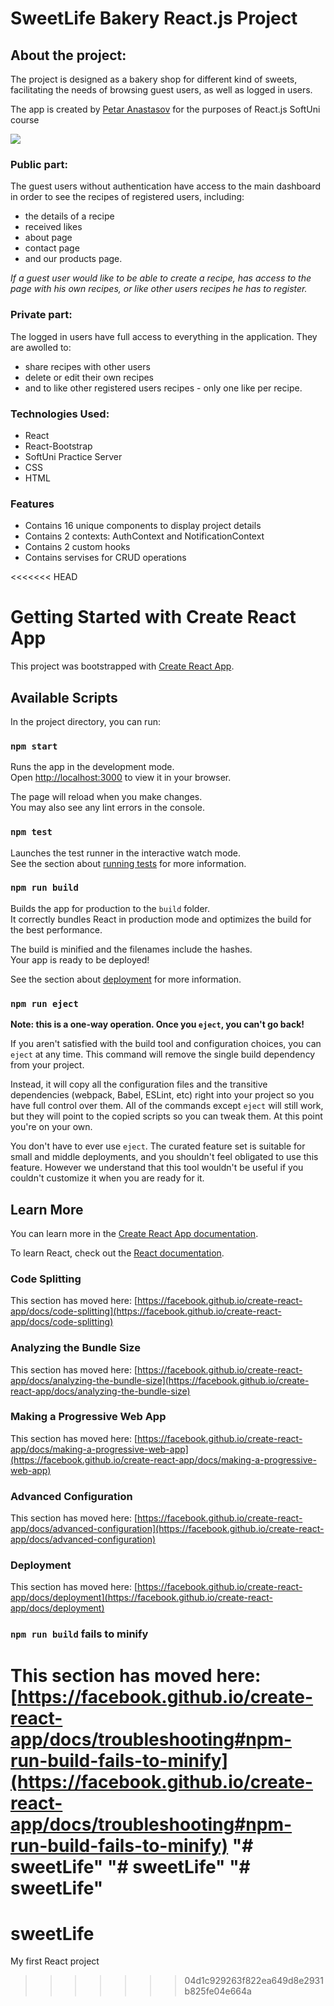 # SweetLife Bakery React.js Project

## About the project: 


The project is designed as a bakery shop for different kind of sweets, facilitating the needs of browsing guest users, as well as logged in users.

The app is created by [Petar Anastasov](https://github.com/AnastasovP) for the purposes of React.js SoftUni course

![](../cover.PNG)

### Public part:
The guest users without authentication have access to the main dashboard in order to see the recipes of registered users, including: 

* the details of a recipe 
* received likes 
* about page
* contact page
* and our products page. 

*If a guest user would like to be able to create a recipe, has access to the page with his own recipes, or like other users recipes he has to register.*

### Private part:

The logged in users have full access to everything in the application. They are awolled to: 
* share recipes with other users 
* delete or edit their own recipes
* and to like other registered users recipes - only one like per recipe.

### Technologies Used:

* React
* React-Bootstrap
* SoftUni Practice Server
* CSS
* HTML

### Features

* Contains 16 unique components to display project details
* Contains 2 contexts: AuthContext and NotificationContext
* Contains 2 custom hooks 
* Contains servises for CRUD operations

    


<<<<<<< HEAD
# Getting Started with Create React App

This project was bootstrapped with [Create React App](https://github.com/facebook/create-react-app).

## Available Scripts

In the project directory, you can run:

### `npm start`

Runs the app in the development mode.\
Open [http://localhost:3000](http://localhost:3000) to view it in your browser.

The page will reload when you make changes.\
You may also see any lint errors in the console.

### `npm test`

Launches the test runner in the interactive watch mode.\
See the section about [running tests](https://facebook.github.io/create-react-app/docs/running-tests) for more information.

### `npm run build`

Builds the app for production to the `build` folder.\
It correctly bundles React in production mode and optimizes the build for the best performance.

The build is minified and the filenames include the hashes.\
Your app is ready to be deployed!

See the section about [deployment](https://facebook.github.io/create-react-app/docs/deployment) for more information.

### `npm run eject`

**Note: this is a one-way operation. Once you `eject`, you can't go back!**

If you aren't satisfied with the build tool and configuration choices, you can `eject` at any time. This command will remove the single build dependency from your project.

Instead, it will copy all the configuration files and the transitive dependencies (webpack, Babel, ESLint, etc) right into your project so you have full control over them. All of the commands except `eject` will still work, but they will point to the copied scripts so you can tweak them. At this point you're on your own.

You don't have to ever use `eject`. The curated feature set is suitable for small and middle deployments, and you shouldn't feel obligated to use this feature. However we understand that this tool wouldn't be useful if you couldn't customize it when you are ready for it.

## Learn More

You can learn more in the [Create React App documentation](https://facebook.github.io/create-react-app/docs/getting-started).

To learn React, check out the [React documentation](https://reactjs.org/).

### Code Splitting

This section has moved here: [https://facebook.github.io/create-react-app/docs/code-splitting](https://facebook.github.io/create-react-app/docs/code-splitting)

### Analyzing the Bundle Size

This section has moved here: [https://facebook.github.io/create-react-app/docs/analyzing-the-bundle-size](https://facebook.github.io/create-react-app/docs/analyzing-the-bundle-size)

### Making a Progressive Web App

This section has moved here: [https://facebook.github.io/create-react-app/docs/making-a-progressive-web-app](https://facebook.github.io/create-react-app/docs/making-a-progressive-web-app)

### Advanced Configuration

This section has moved here: [https://facebook.github.io/create-react-app/docs/advanced-configuration](https://facebook.github.io/create-react-app/docs/advanced-configuration)

### Deployment

This section has moved here: [https://facebook.github.io/create-react-app/docs/deployment](https://facebook.github.io/create-react-app/docs/deployment)

### `npm run build` fails to minify

This section has moved here: [https://facebook.github.io/create-react-app/docs/troubleshooting#npm-run-build-fails-to-minify](https://facebook.github.io/create-react-app/docs/troubleshooting#npm-run-build-fails-to-minify)
"# sweetLife" 
"# sweetLife" 
"# sweetLife" 
=======
# sweetLife
My first React project
>>>>>>> 04d1c929263f822ea649d8e2931b825fe04e664a

